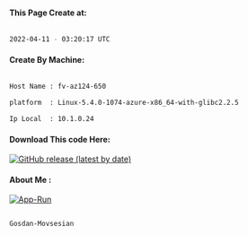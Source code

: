
   
#### This Page Create at:

```bash

2022-04-11 - 03:20:17 UTC

```

#### Create By Machine:

```bash

Host Name : fv-az124-650

platform  : Linux-5.4.0-1074-azure-x86_64-with-glibc2.2.5

Ip Local  : 10.1.0.24

```
#### Download This code Here:

[![GitHub release (latest by date)](https://img.shields.io/github/v/release/Gosdan-Movsesian/Gosdan?style=for-the-badge&label=Download)](https://github.com/Gosdan-Movsesian/Gosdan/releases) 

</p> 

#### About Me :

[![App-Run](https://github.com/Gosdan-Movsesian/Gosdan/actions/workflows/App-Run.yml/badge.svg)](https://github.com/Gosdan-Movsesian/Gosdan/actions/workflows/App-Run.yml)

```bash

Gosdan-Movsesian

```

